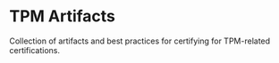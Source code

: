 # TPM Artifacts
Collection of artifacts and best practices for certifying for TPM-related certifications. 
